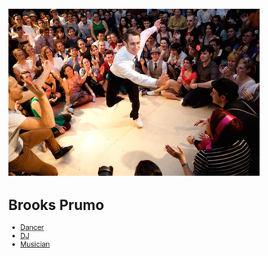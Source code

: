 ![Brooks at Lindy Focus 2012](images/jam.jpg)

Brooks Prumo
============

- [Dancer](bios/dancer.md)
- [DJ](bios/dj.md)
- [Musician](bios/musician.md)
